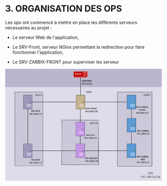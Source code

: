 # **3. ORGANISATION DES OPS** ##

Les ops ont commencé à mettre en place les différents serveurs nécessaires au projet : 

* Le serveur Web de l'application,

* Le SRV-Front, serveur NGinx permettant la redirection pour faire fonctionner l'application,

* Le SRV-ZABBIX-FRONT pour superviser les serveur

![Logo](images/Flux_reseau.png)

